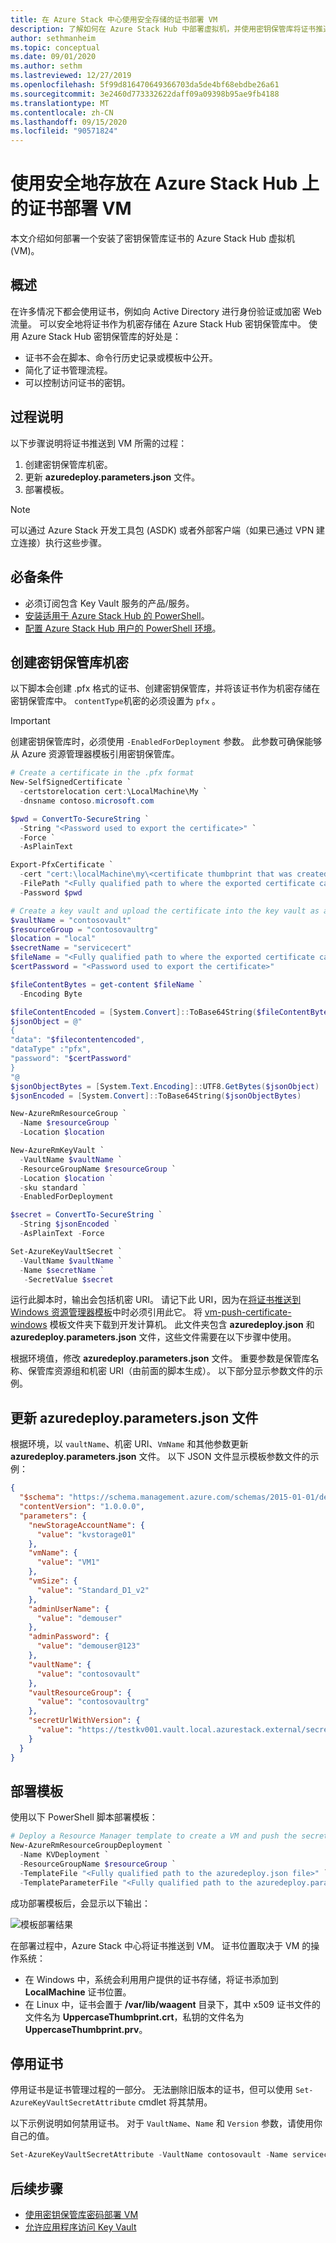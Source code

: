 ```yaml
---
title: 在 Azure Stack 中心使用安全存储的证书部署 VM
description: 了解如何在 Azure Stack Hub 中部署虚拟机，并使用密钥保管库将证书推送到该虚拟机
author: sethmanheim
ms.topic: conceptual
ms.date: 09/01/2020
ms.author: sethm
ms.lastreviewed: 12/27/2019
ms.openlocfilehash: 5f99d816470649366703da5de4bf68ebdbe26a61
ms.sourcegitcommit: 3e2460d773332622daff09a09398b95ae9fb4188
ms.translationtype: MT
ms.contentlocale: zh-CN
ms.lasthandoff: 09/15/2020
ms.locfileid: "90571824"
---
```

# <a name="deploy-a-vm-with-a-securely-stored-certificate-on-azure-stack-hub"></a>使用安全地存放在 Azure Stack Hub 上的证书部署 VM

本文介绍如何部署一个安装了密钥保管库证书的 Azure Stack Hub 虚拟机 (VM)。

## <a name="overview"></a>概述

在许多情况下都会使用证书，例如向 Active Directory 进行身份验证或加密 Web 流量。 可以安全地将证书作为机密存储在 Azure Stack Hub 密钥保管库中。 使用 Azure Stack Hub 密钥保管库的好处是：

* 证书不会在脚本、命令行历史记录或模板中公开。
* 简化了证书管理流程。
* 可以控制访问证书的密钥。

## <a name="process-description"></a>过程说明

以下步骤说明将证书推送到 VM 所需的过程：

1. 创建密钥保管库机密。
2. 更新 **azuredeploy.parameters.json** 文件。
3. 部署模板。

> [!NOTE]
> 可以通过 Azure Stack 开发工具包 (ASDK) 或者外部客户端（如果已通过 VPN 建立连接）执行这些步骤。

## <a name="prerequisites"></a>必备条件

* 必须订阅包含 Key Vault 服务的产品/服务。
* [安装适用于 Azure Stack Hub 的 PowerShell](../operator/azure-stack-powershell-install.md)。
* [配置 Azure Stack Hub 用户的 PowerShell 环境](azure-stack-powershell-configure-user.md)。

## <a name="create-a-key-vault-secret"></a>创建密钥保管库机密

以下脚本会创建 .pfx 格式的证书、创建密钥保管库，并将该证书作为机密存储在密钥保管库中。 `contentType`机密的必须设置为 `pfx` 。

> [!IMPORTANT]
> 创建密钥保管库时，必须使用 `-EnabledForDeployment` 参数。 此参数可确保能够从 Azure 资源管理器模板引用密钥保管库。

```powershell
# Create a certificate in the .pfx format
New-SelfSignedCertificate `
  -certstorelocation cert:\LocalMachine\My `
  -dnsname contoso.microsoft.com

$pwd = ConvertTo-SecureString `
  -String "<Password used to export the certificate>" `
  -Force `
  -AsPlainText

Export-PfxCertificate `
  -cert "cert:\localMachine\my\<certificate thumbprint that was created in the previous step>" `
  -FilePath "<Fully qualified path to where the exported certificate can be stored>" `
  -Password $pwd

# Create a key vault and upload the certificate into the key vault as a secret
$vaultName = "contosovault"
$resourceGroup = "contosovaultrg"
$location = "local"
$secretName = "servicecert"
$fileName = "<Fully qualified path to where the exported certificate can be stored>"
$certPassword = "<Password used to export the certificate>"

$fileContentBytes = get-content $fileName `
  -Encoding Byte

$fileContentEncoded = [System.Convert]::ToBase64String($fileContentBytes)
$jsonObject = @"
{
"data": "$filecontentencoded",
"dataType" :"pfx",
"password": "$certPassword"
}
"@
$jsonObjectBytes = [System.Text.Encoding]::UTF8.GetBytes($jsonObject)
$jsonEncoded = [System.Convert]::ToBase64String($jsonObjectBytes)

New-AzureRmResourceGroup `
  -Name $resourceGroup `
  -Location $location

New-AzureRmKeyVault `
  -VaultName $vaultName `
  -ResourceGroupName $resourceGroup `
  -Location $location `
  -sku standard `
  -EnabledForDeployment

$secret = ConvertTo-SecureString `
  -String $jsonEncoded `
  -AsPlainText -Force

Set-AzureKeyVaultSecret `
  -VaultName $vaultName `
  -Name $secretName `
   -SecretValue $secret
```

运行此脚本时，输出会包括机密 URI。 请记下此 URI，因为在[将证书推送到 Windows 资源管理器模板](https://github.com/Azure/AzureStack-QuickStart-Templates/tree/master/201-vm-windows-pushcertificate)中时必须引用此它。 将 [vm-push-certificate-windows](https://github.com/Azure/AzureStack-QuickStart-Templates/tree/master/201-vm-windows-pushcertificate) 模板文件夹下载到开发计算机。 此文件夹包含 **azuredeploy.json** 和 **azuredeploy.parameters.json** 文件，这些文件需要在以下步骤中使用。

根据环境值，修改 **azuredeploy.parameters.json** 文件。 重要参数是保管库名称、保管库资源组和机密 URI（由前面的脚本生成）。 以下部分显示参数文件的示例。

## <a name="update-the-azuredeployparametersjson-file"></a>更新 azuredeploy.parameters.json 文件

根据环境，以 `vaultName`、机密 URI、`VmName` 和其他参数更新 **azuredeploy.parameters.json** 文件。 以下 JSON 文件显示模板参数文件的示例：

```json
{
  "$schema": "https://schema.management.azure.com/schemas/2015-01-01/deploymentParameters.json#",
  "contentVersion": "1.0.0.0",
  "parameters": {
    "newStorageAccountName": {
      "value": "kvstorage01"
    },
    "vmName": {
      "value": "VM1"
    },
    "vmSize": {
      "value": "Standard_D1_v2"
    },
    "adminUserName": {
      "value": "demouser"
    },
    "adminPassword": {
      "value": "demouser@123"
    },
    "vaultName": {
      "value": "contosovault"
    },
    "vaultResourceGroup": {
      "value": "contosovaultrg"
    },
    "secretUrlWithVersion": {
      "value": "https://testkv001.vault.local.azurestack.external/secrets/testcert002/82afeeb84f4442329ce06593502e7840"
    }
  }
}
```

## <a name="deploy-the-template"></a>部署模板

使用以下 PowerShell 脚本部署模板：

```powershell
# Deploy a Resource Manager template to create a VM and push the secret to it
New-AzureRmResourceGroupDeployment `
  -Name KVDeployment `
  -ResourceGroupName $resourceGroup `
  -TemplateFile "<Fully qualified path to the azuredeploy.json file>" `
  -TemplateParameterFile "<Fully qualified path to the azuredeploy.parameters.json file>"
```

成功部署模板后，会显示以下输出：

![模板部署结果](media/azure-stack-key-vault-push-secret-into-vm/deployment-output.png)

在部署过程中，Azure Stack 中心将证书推送到 VM。 证书位置取决于 VM 的操作系统：

* 在 Windows 中，系统会利用用户提供的证书存储，将证书添加到 **LocalMachine** 证书位置。
* 在 Linux 中，证书会置于 **/var/lib/waagent** 目录下，其中 x509 证书文件的文件名为 **UppercaseThumbprint.crt**，私钥的文件名为 **UppercaseThumbprint.prv**。

## <a name="retire-certificates"></a>停用证书

停用证书是证书管理过程的一部分。 无法删除旧版本的证书，但可以使用 `Set-AzureKeyVaultSecretAttribute` cmdlet 将其禁用。

以下示例说明如何禁用证书。 对于 `VaultName`、`Name` 和 `Version` 参数，请使用你自己的值。

```powershell
Set-AzureKeyVaultSecretAttribute -VaultName contosovault -Name servicecert -Version e3391a126b65414f93f6f9806743a1f7 -Enable 0
```

## <a name="next-steps"></a>后续步骤

* [使用密钥保管库密码部署 VM](azure-stack-key-vault-deploy-vm-with-secret.md)
* [允许应用程序访问 Key Vault](azure-stack-key-vault-sample-app.md)
